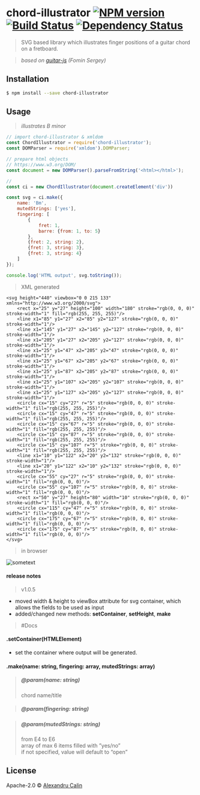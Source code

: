 # chord-illustrator [![NPM version][npm-image]][npm-url] [![Build Status][travis-image]][travis-url] [![Dependency Status][daviddm-image]][daviddm-url]
> SVG based library which illustrates finger positions of a guitar chord on a fretboard.

> _based on [guitar-js](https://www.npmjs.com/package/guitar-js) (Fomin Sergey)_

## Installation
```sh
$ npm install --save chord-illustrator
```

## Usage
>*illustrates B minor*
```js
// import chord-illustrator & xmldom
const ChordIllustrator = require('chord-illustrator');
const DOMParser = require('xmldom').DOMParser;

// prepare html objects
// https://www.w3.org/DOM/
const document = new DOMParser().parseFromString('<html></html>');

// 
const ci = new ChordIllustrator(document.createElement('div'))

const svg = ci.make({
    name: 'Bm',
    mutedStrings: ['yes'],
    fingering: [
        {
            fret: 1,
            barre: {from: 1, to: 5}
        },
        {fret: 2, string: 2},
        {fret: 3, string: 3},
        {fret: 3, string: 4}
    ]
});

console.log('HTML output', svg.toString());
```

> XML generated
```xhtml
<svg height="440" viewbox="0 0 215 133" xmlns="http://www.w3.org/2000/svg">
    <rect x="25" y="27" height="100" width="180" stroke="rgb(0, 0, 0)" stroke-width="1" fill="rgb(255, 255, 255)"/>
    <line x1="85" y1="27" x2="85" y2="127" stroke="rgb(0, 0, 0)" stroke-width="1"/>
    <line x1="145" y1="27" x2="145" y2="127" stroke="rgb(0, 0, 0)" stroke-width="1"/>
    <line x1="205" y1="27" x2="205" y2="127" stroke="rgb(0, 0, 0)" stroke-width="1"/>
    <line x1="25" y1="47" x2="205" y2="47" stroke="rgb(0, 0, 0)" stroke-width="1"/>
    <line x1="25" y1="67" x2="205" y2="67" stroke="rgb(0, 0, 0)" stroke-width="1"/>
    <line x1="25" y1="87" x2="205" y2="87" stroke="rgb(0, 0, 0)" stroke-width="1"/>
    <line x1="25" y1="107" x2="205" y2="107" stroke="rgb(0, 0, 0)" stroke-width="1"/>
    <line x1="25" y1="127" x2="205" y2="127" stroke="rgb(0, 0, 0)" stroke-width="1"/>
    <circle cx="15" cy="27" r="5" stroke="rgb(0, 0, 0)" stroke-width="1" fill="rgb(255, 255, 255)"/>
    <circle cx="15" cy="47" r="5" stroke="rgb(0, 0, 0)" stroke-width="1" fill="rgb(255, 255, 255)"/>
    <circle cx="15" cy="67" r="5" stroke="rgb(0, 0, 0)" stroke-width="1" fill="rgb(255, 255, 255)"/>
    <circle cx="15" cy="87" r="5" stroke="rgb(0, 0, 0)" stroke-width="1" fill="rgb(255, 255, 255)"/>
    <circle cx="15" cy="107" r="5" stroke="rgb(0, 0, 0)" stroke-width="1" fill="rgb(255, 255, 255)"/>
    <line x1="10" y1="122" x2="20" y2="132" stroke="rgb(0, 0, 0)" stroke-width="1"/>
    <line x1="20" y1="122" x2="10" y2="132" stroke="rgb(0, 0, 0)" stroke-width="1"/>
    <circle cx="55" cy="27" r="5" stroke="rgb(0, 0, 0)" stroke-width="1" fill="rgb(0, 0, 0)"/>
    <circle cx="55" cy="107" r="5" stroke="rgb(0, 0, 0)" stroke-width="1" fill="rgb(0, 0, 0)"/>
    <rect x="50" y="27" height="80" width="10" stroke="rgb(0, 0, 0)" stroke-width="1" fill="rgb(0, 0, 0)"/>
    <circle cx="115" cy="47" r="5" stroke="rgb(0, 0, 0)" stroke-width="1" fill="rgb(0, 0, 0)"/>
    <circle cx="175" cy="67" r="5" stroke="rgb(0, 0, 0)" stroke-width="1" fill="rgb(0, 0, 0)"/>
    <circle cx="175" cy="87" r="5" stroke="rgb(0, 0, 0)" stroke-width="1" fill="rgb(0, 0, 0)"/>
</svg>
```
> in browser

![sometext](https://image.ibb.co/k9XznU/Screen_Shot_2018_09_23_at_18_33_23.png)

#### release notes
> v1.0.5
- moved width & height to viewBox attribute for svg container, which allows the fields to be used as input
- added/changed new methods: **setContainer**, **setHeight**, **make**

> #Docs

#### .setContainer(HTMLElement)
- set the container where output will be generated.

#### .make(name: string, fingering: array, mutedStrings: array)

>##### @param(name: string)
> chord name/title

>##### @param(fingering: string)
>

>##### @param(mutedStrings: string)
>from E4 to E6\
array of max 6 items filled with ”yes/no”\
if not specified, value will default to “open”


## License

Apache-2.0 © [Alexandru Calin](https://alexandrucalin.me/)


[npm-image]: https://badge.fury.io/js/chord-illustrator.svg
[npm-url]: https://npmjs.org/package/chord-illustrator
[travis-image]: https://travis-ci.org/calinalexandru/chord-illustrator.svg?branch=master
[travis-url]: https://travis-ci.org/calinalexandru/chord-illustrator
[daviddm-image]: https://david-dm.org/calinalexandru/chord-illustrator.svg?theme=shields.io
[daviddm-url]: https://david-dm.org/calinalexandru/chord-illustrator

